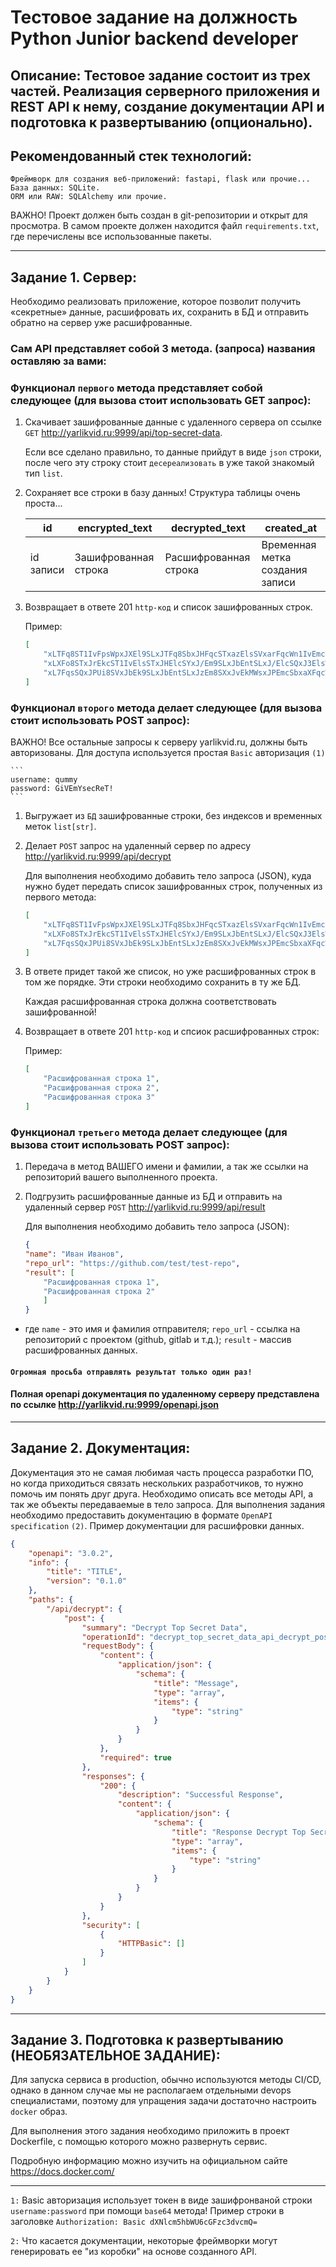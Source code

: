 # Тестовое задание на должность Python Junior backend developer 
## Описание: Тестовое задание состоит из трех частей. Реализация серверного приложения и REST API к нему, создание документации API и подготовка к развертыванию (опционально).
## Рекомендованный стек технологий:
```
Фреймворк для создания веб-приложений: fastapi, flask или прочие...
База данных: SQLite.
ORM или RAW: SQLAlchemy или прочие.
```
ВАЖНО! Проект должен быть создан в git-репозитории и открыт для просмотра. В самом проекте должен находится файл `requirements.txt`, где перечислены все использованные пакеты.
____

## Задание 1. Сервер:
Необходимо реализовать приложение, которое позволит получить «секретные» данные, расшифровать их, сохранить в БД и отправить обратно на сервер уже расшифрованные. 
### Сам API представляет собой 3 метода. (запроса) названия оставляю за вами:

### Функционал `первого` метода представляет собой следующее (для вызова стоит использовать GET запрос):
1. Скачивает зашифрованные данные с удаленного сервера оп ссылке `GET` http://yarlikvid.ru:9999/api/top-secret-data.

    Если все сделано правильно, то данные прийдут в виде `json` строки, после чего эту строку стоит `десереализовать` в уже такой знакомый тип `list`.

2. Сохраняет все строки в базу данных! Структура таблицы очень проста...

    | id        | encrypted_text       | decrypted_text        | created_at                      |
    |-----------|----------------------|-----------------------|---------------------------------|
    | id записи | Зашифрованная строка | Расшифрованная строка | Временная метка создания записи |

3. Возвращает в ответе 201 `http-код` и список зашифрованных строк.

    Пример:
    ``` JSON
    [
        "xLTFq8ST1IvFpsWpxJXEl9SLxJTFq8SbxJHFqcSTxazElsSVxarFqcWn1IvEmcSbxJ3ElsSexJ7Ui8SaxJ7EnMWoxJTFq8SexazElsSVxarFqcST1IU=",
        "xLXFo8STxJrEkcST1IvElsSTxJHElcSYxJ/Em9SLxJbEntSLxJ/ElcSQxJ3ElsWg1IvEnMSbxJfEm8SQxazEk8SZxJvFqcWnxarFpNSF",
        "xL7FqsSQxJPUi8SVxJbEk9SLxJbEntSLxJzEm8SXxJvEkMWsxJPEmcSbxaXFqcWqxaTUi8WkxJnElsSV1IU="
    ]
    ```

### Функционал `второго` метода делает следующее (для вызова стоит использовать POST запрос):

ВАЖНО! Все остальные запросы к серверу yarlikvid.ru, должны быть авторизованы. Для доступа используется простая `Basic` авторизация `(1)`

    ```
    username: qummy
    password: GiVEmYsecReT!
    ```

1. Выгружает из `БД` зашифрованные строки, без индексов и временных меток `list[str]`.

2. Делает `POST` запрос на удаленный сервер по адресу http://yarlikvid.ru:9999/api/decrypt

    Для выполнения необходимо добавить тело запроса (JSON), куда нужно будет передать список зашифрованных строк, полученных из первого метода:
    ```JSON
    [
        "xLTFq8ST1IvFpsWpxJXEl9SLxJTFq8SbxJHFqcSTxazElsSVxarFqcWn1IvEmcSbxJ3ElsSexJ7Ui8SaxJ7EnMWoxJTFq8SexazElsSVxarFqcST1IU=",
        "xLXFo8STxJrEkcST1IvElsSTxJHElcSYxJ/Em9SLxJbEntSLxJ/ElcSQxJ3ElsWg1IvEnMSbxJfEm8SQxazEk8SZxJvFqcWnxarFpNSF",
        "xL7FqsSQxJPUi8SVxJbEk9SLxJbEntSLxJzEm8SXxJvEkMWsxJPEmcSbxaXFqcWqxaTUi8WkxJnElsSV1IU="
    ]
    ```
3. В ответе придет такой же список, но уже расшифрованных строк в том же порядке. Эти строки необходимо сохранить в ту же БД.

    Каждая расшифрованная строка должна соответствовать зашифрованной!

4. Возвращает в ответе 201 `http-код` и спсиок расшифрованных строк:

    Пример:
    ``` JSON
    [
        "Расшифрованная строка 1",
        "Расшифрованная строка 2",
        "Расшифрованная строка 3"
    ]
    ```

### Функционал `третьего` метода делает следующее (для вызова стоит использовать POST запрос):
1. Передача в метод ВАШЕГО имени и фамилии, а так же ссылки на репозиторий вашего выполненного проекта.

2. Подгрузить расшифрованные данные из БД и отправить на удаленный сервер `POST` http://yarlikvid.ru:9999/api/result

    Для выполнения необходимо добавить тело запроса (JSON):
    ```JSON 
    {
    "name": "Иван Иванов",
    "repo_url": "https://github.com/test/test-repo",
    "result": [
        "Расшифрованная строка 1",
        "Расшифрованная строка 2"
        ]
    }
    ```
- где `name` - это имя и фамилия отправителя; `repo_url` - ссылка на репозиторий с проектом (github, gitlab и т.д.); `result` - массив расшифрованных данных.
#### `Огромная просьба отправлять результат только один раз!`
#### Полная openapi документация по удаленному серверу представлена по ссылке http://yarlikvid.ru:9999/openapi.json
____
## Задание 2. Документация:
Документация это не самая любимая часть процесса разработки ПО, но когда приходиться связать нескольких разработчиков, то нужно помочь им понять друг друга.
Необходимо описать все методы API, а так же объекты передаваемые в тело запроса.
Для выполнения задания необходимо предоставить документацию в формате `OpenAPI specification` `(2)`.
Пример документации для расшифровки данных.
``` JSON
{
    "openapi": "3.0.2",
    "info": {
        "title": "TITLE",
        "version": "0.1.0"
    },
    "paths": {
        "/api/decrypt": {
            "post": {
                "summary": "Decrypt Top Secret Data",
                "operationId": "decrypt_top_secret_data_api_decrypt_post",
                "requestBody": {
                    "content": {
                        "application/json": {
                            "schema": {
                                "title": "Message",
                                "type": "array",
                                "items": {
                                    "type": "string"
                                }
                            }
                        }
                    },
                    "required": true
                },
                "responses": {
                    "200": {
                        "description": "Successful Response",
                        "content": {
                            "application/json": {
                                "schema": {
                                    "title": "Response Decrypt Top Secret Data Api Decrypt Post",
                                    "type": "array",
                                    "items": {
                                        "type": "string"
                                    }
                                }
                            }
                        }
                    }
                },
                "security": [
                    {
                        "HTTPBasic": []
                    }
                ]
            }
        }
    }
}
```
____

## Задание 3. Подготовка к развертыванию (НЕОБЯЗАТЕЛЬНОЕ ЗАДАНИЕ):
Для запуска сервиса в production, обычно используются методы CI/CD, однако в данном случае мы не располагаем отдельными devops специалистами, поэтому для упращения задачи достаточно настроить `docker` образ.  

Для выполнения этого задания необходимо приложить в проект Dockerfile, с помощью которого можно развернуть сервис.

Подробную информацию можно изучить на официальном сайте https://docs.docker.com/

____
`1:` Basic авторизация использует токен в виде зашифронваной строки `username:password` при помощи `base64` метода! Пример строки в заголовке `Authorization: Basic dXNlcm5hbWU6cGFzc3dvcmQ=`

`2:` Что касается документации, некоторые фреймворки могут генерировать ее "из коробки" на основе созданного API.
